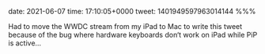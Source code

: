 date: 2021-06-07
time: 17:10:05+0000
tweet: 1401949597963014144
%%%

Had to move the WWDC stream from my iPad to Mac to write this tweet because of the bug where hardware keyboards don‘t work on iPad while PiP is active…
